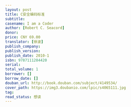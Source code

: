 ```yaml
---
layout: post
title: C安全编码标准
subtitle: 
casename: I am a Coder
author: [Robert C. Seacord]
donor: 
price: CNY 69.00
translator: [徐波]
publish_company: 
publish_version: 
publish_date: 2010-1
isbn: 9787111284420
serial: 
total_volume: 1
borrower: []
borrow_date: []
douban_url: http://book.douban.com/subject/4149534/
cover_path: https://img3.doubanio.com/lpic/s4065111.jpg
tag: 
read_status: 想读
---
```

